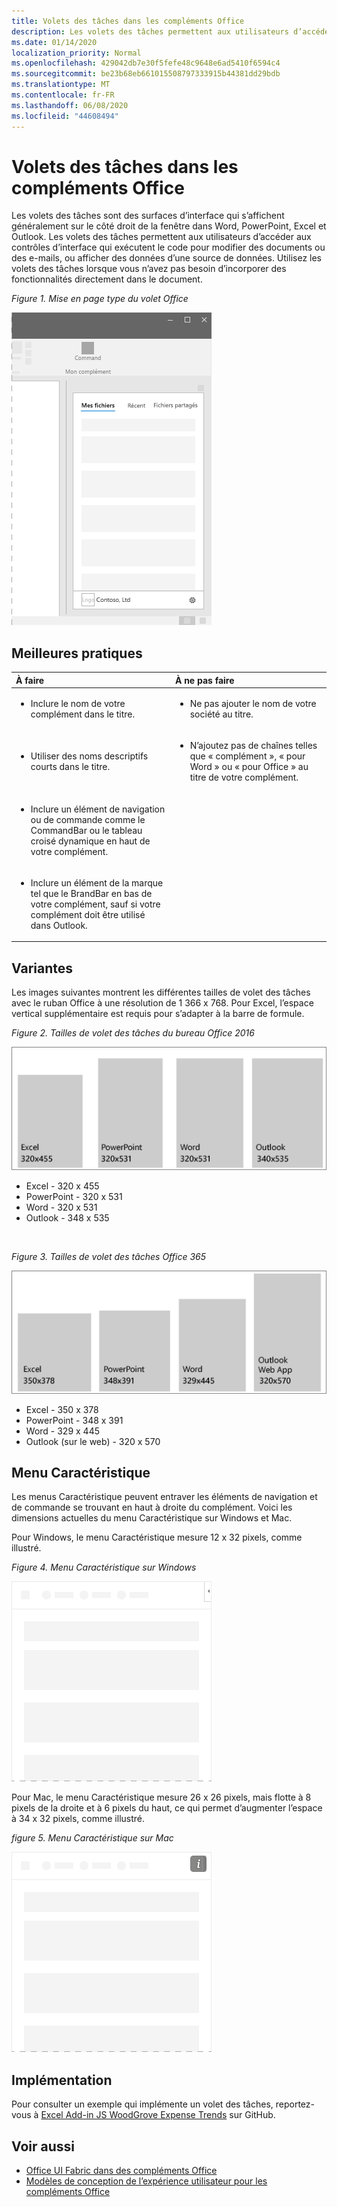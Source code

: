 ```yaml
---
title: Volets des tâches dans les compléments Office
description: Les volets des tâches permettent aux utilisateurs d’accéder aux contrôles d’interface qui exécutent le code pour modifier des documents ou des e-mails, ou afficher des données d’une source de données.
ms.date: 01/14/2020
localization_priority: Normal
ms.openlocfilehash: 429042db7e30f5fefe48c9648e6ad5410f6594c4
ms.sourcegitcommit: be23b68eb661015508797333915b44381dd29bdb
ms.translationtype: MT
ms.contentlocale: fr-FR
ms.lasthandoff: 06/08/2020
ms.locfileid: "44608494"
---
```

# <a name="task-panes-in-office-add-ins"></a>Volets des tâches dans les compléments Office
 
Les volets des tâches sont des surfaces d’interface qui s’affichent généralement sur le côté droit de la fenêtre dans Word, PowerPoint, Excel et Outlook. Les volets des tâches permettent aux utilisateurs d’accéder aux contrôles d’interface qui exécutent le code pour modifier des documents ou des e-mails, ou afficher des données d’une source de données. Utilisez les volets des tâches lorsque vous n’avez pas besoin d’incorporer des fonctionnalités directement dans le document.

*Figure 1. Mise en page type du volet Office*

![Image affichant une disposition du volet des tâches](../images/overview-with-app-task-pane.png)

## <a name="best-practices"></a>Meilleures pratiques

|**À faire**|**À ne pas faire**|
|:-----|:--------|
|<ul><li>Inclure le nom de votre complément dans le titre.</li></ul>|<ul><li>Ne pas ajouter le nom de votre société au titre.</li></ul>|
|<ul><li>Utiliser des noms descriptifs courts dans le titre.</li></ul>|<ul><li>N’ajoutez pas de chaînes telles que « complément », « pour Word » ou « pour Office » au titre de votre complément.</li></ul>|
|<ul><li>Inclure un élément de navigation ou de commande comme le CommandBar ou le tableau croisé dynamique en haut de votre complément.</li></ul>||
|<ul><li>Inclure un élément de la marque tel que le BrandBar en bas de votre complément, sauf si votre complément doit être utilisé dans Outlook.</li></ul>||


## <a name="variants"></a>Variantes

Les images suivantes montrent les différentes tailles de volet des tâches avec le ruban Office à une résolution de 1 366 x 768. Pour Excel, l’espace vertical supplémentaire est requis pour s’adapter à la barre de formule.  

*Figure 2. Tailles de volet des tâches du bureau Office 2016*

![Image affichant les tailles de volet des tâches du bureau à une résolution de 1 366 x 768](../images/office-2016-taskpane-sizes.png)

- Excel - 320 x 455
- PowerPoint - 320 x 531
- Word - 320 x 531
- Outlook - 348 x 535

<br/>

*Figure 3. Tailles de volet des tâches Office 365*

![Image affichant les tailles de volet des tâches du bureau à une résolution de 1 366 x 768](../images/office-365-taskpane-sizes.png)

- Excel - 350 x 378
- PowerPoint - 348 x 391
- Word - 329 x 445
- Outlook (sur le web) - 320 x 570

## <a name="personality-menu"></a>Menu Caractéristique

Les menus Caractéristique peuvent entraver les éléments de navigation et de commande se trouvant en haut à droite du complément. Voici les dimensions actuelles du menu Caractéristique sur Windows et Mac.

Pour Windows, le menu Caractéristique mesure 12 x 32 pixels, comme illustré.

*Figure 4. Menu Caractéristique sur Windows*

![Image illustrant le menu Caractéristique sur le bureau Windows](../images/personality-menu-win.png)

Pour Mac, le menu Caractéristique mesure 26 x 26 pixels, mais flotte à 8 pixels de la droite et à 6 pixels du haut, ce qui permet d’augmenter l’espace à 34 x 32 pixels, comme illustré.

*figure 5. Menu Caractéristique sur Mac*

![Image illustrant le menu Caractéristique sur le bureau Mac](../images/personality-menu-mac.png)

## <a name="implementation"></a>Implémentation

Pour consulter un exemple qui implémente un volet des tâches, reportez-vous à [Excel Add-in JS WoodGrove Expense Trends](https://github.com/OfficeDev/Excel-Add-in-WoodGrove-Expense-Trends) sur GitHub. 


## <a name="see-also"></a>Voir aussi

- [Office UI Fabric dans des compléments Office](office-ui-fabric.md) 
- [Modèles de conception de l’expérience utilisateur pour les compléments Office](../design/ux-design-pattern-templates.md)

